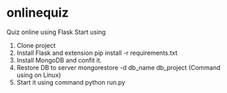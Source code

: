 # onlinequiz
Quiz online using Flask
Start using
1. Clone project
2. Install Flask and extension
pip install -r requirements.txt
3. Install MongoDB and confit it.
4. Restore DB to server
mongorestore -d db_name db_project
(Command using on Linux)
5. Start it using command
python run.py

